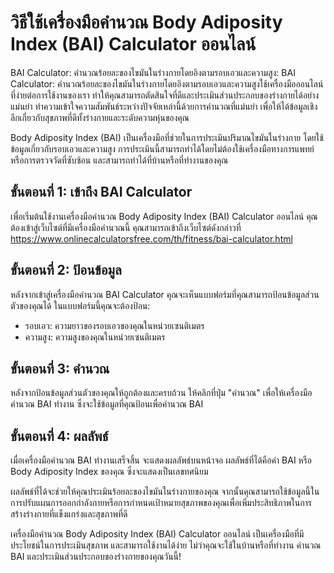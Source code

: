 วิธีใช้เครื่องมือคำนวณ Body Adiposity Index (BAI) Calculator ออนไลน์
====================================================================

BAI Calculator: คำนวณร้อยละของไขมันในร่างกายโดยอิงตามรอบเอวและความสูง: BAI Calculator: คำนวณร้อยละของไขมันในร่างกายโดยอิงตามรอบเอวและความสูงใช้เครื่องมือออนไลน์ที่ง่ายต่อการใช้งานของเรา ทำให้คุณสามารถตัดสินใจที่ดีและประเมินส่วนประกอบของร่างกายได้อย่างแม่นยำ ทำความเข้าใจความสัมพันธ์ระหว่างปัจจัยเหล่านี้ด้วยการคำนวณที่แม่นยำ เพื่อให้ได้ข้อมูลเชิงลึกเกี่ยวกับสุขภาพที่ดีทั้งร่างกายและระดับความหุ่นของคุณ

Body Adiposity Index (BAI) เป็นเครื่องมือที่ช่วยในการประเมินปริมาณไขมันในร่างกาย โดยใช้ข้อมูลเกี่ยวกับรอบเอวและความสูง การประเมินนี้สามารถทำได้โดยไม่ต้องใช้เครื่องมือทางการแพทย์หรือการตรวจวัดที่ซับซ้อน และสามารถทำได้ที่บ้านหรือที่ทำงานของคุณ

ขั้นตอนที่ 1: เข้าถึง BAI Calculator
------------------------------------

เพื่อเริ่มต้นใช้งานเครื่องมือคำนวณ Body Adiposity Index (BAI) Calculator ออนไลน์ คุณต้องเข้าสู่เว็บไซต์ที่มีเครื่องมือคำนวณนี้ คุณสามารถเข้าถึงเว็บไซต์ดังกล่าวที่ <https://www.onlinecalculatorsfree.com/th/fitness/bai-calculator.html>

ขั้นตอนที่ 2: ป้อนข้อมูล
------------------------

หลังจากเข้าสู่เครื่องมือคำนวณ BAI Calculator คุณจะเห็นแบบฟอร์มที่คุณสามารถป้อนข้อมูลส่วนตัวของคุณได้ ในแบบฟอร์มนี้คุณจะต้องป้อน:

- รอบเอว: ความยาวของรอบเอวของคุณในหน่วยเซนติเมตร
- ความสูง: ความสูงของคุณในหน่วยเซนติเมตร

ขั้นตอนที่ 3: คำนวณ
-------------------

หลังจากป้อนข้อมูลส่วนตัวของคุณให้ถูกต้องและครบถ้วน ให้คลิกที่ปุ่ม "คำนวณ" เพื่อให้เครื่องมือคำนวณ BAI ทำงาน ซึ่งจะใช้ข้อมูลที่คุณป้อนเพื่อคำนวณ BAI

ขั้นตอนที่ 4: ผลลัพธ์
---------------------

เมื่อเครื่องมือคำนวณ BAI ทำงานเสร็จสิ้น จะแสดงผลลัพธ์บนหน้าจอ ผลลัพธ์ที่ได้คือค่า BAI หรือ Body Adiposity Index ของคุณ ซึ่งจะแสดงเป็นเลขทศนิยม

ผลลัพธ์ที่ได้จะช่วยให้คุณประเมินร้อยละของไขมันในร่างกายของคุณ จากนั้นคุณสามารถใช้ข้อมูลนี้ในการปรับแผนการออกกำลังกายหรือการกำหนดเป้าหมายสุขภาพของคุณเพื่อเพิ่มประสิทธิภาพในการสร้างร่างกายที่แข็งแกร่งและสุขภาพที่ดี

เครื่องมือคำนวณ Body Adiposity Index (BAI) Calculator ออนไลน์ เป็นเครื่องมือที่มีประโยชน์ในการประเมินสุขภาพ และสามารถใช้งานได้ง่าย ไม่ว่าคุณจะใช้ในบ้านหรือที่ทำงาน คำนวณ BAI และประเมินส่วนประกอบของร่างกายของคุณวันนี้!
